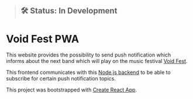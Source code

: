 
> ## 🛠 Status: In Development

# Void Fest PWA

This website provides the possibility to send push notification which informs about the next band which will play on the music festival [Void Fest](www.voidfest.de).

This frontend communicates with this [Node.js backend](https://github.com/Mokkapps/void-fest-pwa-server) to be able to subscribe for certain push notification topics.

This project was bootstrapped with [Create React App](https://github.com/facebookincubator/create-react-app).
